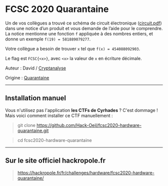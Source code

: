 # FCSC 2020 Quarantaine

Un de vos collègues a trouvé ce schéma de circuit électronique ([circuit.pdf](circuit.pdf)) dans une notice d’un produit et vous demande de l’aide pour le comprendre. La notice mentionne une fonction `f` appliquée à des nombres entiers, et donne un exemple `f(19) = 581889079277`.

Votre collègue a besoin de trouver `x` tel que `f(x) = 454088092903`.

Le flag est `FCSC{<x>}`, avec `<x>` la valeur de `x` en écriture décimale.


Auteur : David / [Cryptanalyse](https://x.com/Cryptanalyse)

Origine : [Quarantaine](https://hackropole.fr/fr/challenges/hardware/fcsc2020-hardware-quarantaine/)



-----------

## Installation manuel
Vous n'utilisez pas l'application **les CTFs de Cyrhades** ? C'est dommage !
Mais voici comment installer ce CTF manuellement :

> git clone https://github.com/Hack-Oeil/fcsc2020-hardware-quarantaine.git

> cd fcsc2020-hardware-quarantaine


-----------

## Sur le site officiel hackropole.fr
> https://hackropole.fr/fr/challenges/hardware/fcsc2020-hardware-quarantaine/